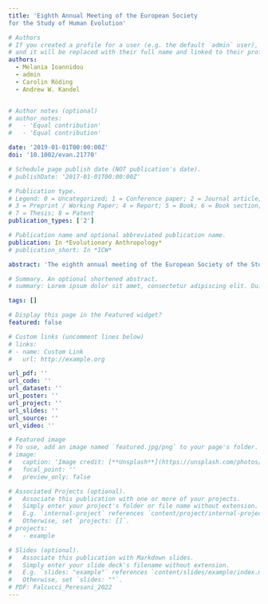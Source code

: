 ```yaml
---
title: 'Eighth Annual Meeting of the European Society
for the Study of Human Evolution'

# Authors
# If you created a profile for a user (e.g. the default `admin` user), write the username (folder name) here
# and it will be replaced with their full name and linked to their profile.
authors:
  - Melania Ioannidou
  - admin
  - Carolin Röding
  - Andrew W. Kandel


# Author notes (optional)
# author_notes:
#   - 'Equal contribution'
#   - 'Equal contribution'

date: '2019-01-01T00:00:00Z'
doi: '10.1002/evan.21770'

# Schedule page publish date (NOT publication's date).
# publishDate: '2017-01-01T00:00:00Z'

# Publication type.
# Legend: 0 = Uncategorized; 1 = Conference paper; 2 = Journal article;
# 3 = Preprint / Working Paper; 4 = Report; 5 = Book; 6 = Book section;
# 7 = Thesis; 8 = Patent
publication_types: ['2']

# Publication name and optional abbreviated publication name.
publication: In *Evolutionary Anthropology*
# publication_short: In *ICW*

abstract: 'The eighth annual meeting of the European Society of the Study of Human Evolution (ESHE) took place in Faro, Portugal, from September 13 to 15, 2018. The conference was hosted by the University of Algarve at the Campus de Gambelas (Portugal), with 300 registered participants attending. The society currently includes 378 professional and student members. With support from The Wenner-Gren Foundation, ESHE provided 36 applicants with travel grants or child care vouchers, and an additional 14 travel grants for scholars affiliated with African institutions.'

# Summary. An optional shortened abstract.
# summary: Lorem ipsum dolor sit amet, consectetur adipiscing elit. Duis posuere tellus ac convallis placerat. Proin tincidunt magna sed ex sollicitudin condimentum.

tags: []

# Display this page in the Featured widget?
featured: false

# Custom links (uncomment lines below)
# links:
# - name: Custom Link
#   url: http://example.org

url_pdf: ''
url_code: ''
url_dataset: ''
url_poster: ''
url_project: ''
url_slides: ''
url_source: ''
url_video: ''

# Featured image
# To use, add an image named `featured.jpg/png` to your page's folder.
# image:
#   caption: 'Image credit: [**Unsplash**](https://unsplash.com/photos/pLCdAaMFLTE)'
#   focal_point: ''
#   preview_only: false

# Associated Projects (optional).
#   Associate this publication with one or more of your projects.
#   Simply enter your project's folder or file name without extension.
#   E.g. `internal-project` references `content/project/internal-project/index.md`.
#   Otherwise, set `projects: []`.
# projects:
#   - example

# Slides (optional).
#   Associate this publication with Markdown slides.
#   Simply enter your slide deck's filename without extension.
#   E.g. `slides: "example"` references `content/slides/example/index.md`.
#   Otherwise, set `slides: ""`.
# PDF: Falcucci_Peresani_2022
---
```

